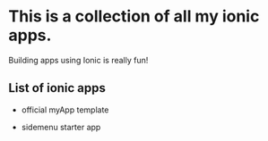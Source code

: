 # This is a collection of all my ionic apps.

Building apps using Ionic is really fun!

## List of ionic apps

* official myApp template

* sidemenu starter app
